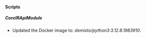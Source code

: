 #### Scripts

##### CoreIRApiModule

- Updated the Docker image to: *demisto/python3:3.12.8.1983910*.